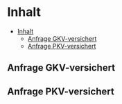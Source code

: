 # Inhalt

- [Inhalt](#inhalt)
  - [Anfrage GKV-versichert](#anfrage-gkv-versichert)
  - [Anfrage PKV-versichert](#anfrage-pkv-versichert)

## Anfrage GKV-versichert

## Anfrage PKV-versichert


